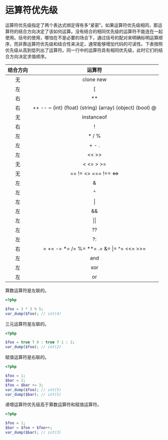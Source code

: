 # 运算符优先级

运算符优先级指定了两个表达式绑定得有多“紧密”。如果运算符优先级相同，那运算符的结合方向决定了该如何运算。没有结合的相同优先级的运算符不能连在一起使用。括号的使用，哪怕在不是必要的场合下，通过括号的配对来明确标明运算顺序，而非靠运算符优先级和结合性来决定，通常能够增加代码的可读性。下表按照优先级从高到低列出了运算符。同一行中的运算符具有相同优先级，此时它们的结合方向决定求值顺序。

| 结合方向 |                          运算符                          |
| :------: | :------------------------------------------------------: |
|    无    |                        clone new                         |
|    左    |                            [                             |
|    右    |                            **                            |
|    右    | ++ -- ~ (int) (float) (string) (array) (object) (bool) @ |
|    无    |                        instanceof                        |
|    右    |                            !                             |
|    左    |                          * / %                           |
|    左    |                          + - .                           |
|    左    |                          << >>                           |
|    无    |                        < <= > >=                         |
|    无    |                   == != <> === !== <=>                   |
|    左    |                            &                             |
|    左    |                            ^                             |
|    左    |                          &#124;                          |
|    左    |                            &&                            |
|    左    |                       &#124;&#124;                       |
|    左    |                            ??                            |
|    左    |                            ?:                            |
|    右    |     = += -= \*= /= %= \*\*= .= &= &#124;= ^= <<= >>=     |
|    左    |                           and                            |
|    左    |                           xor                            |
|    左    |                            or                            |

算数运算符是左联的。

```php
<?php

$foo = 3 * 3 % 5;
var_dump($foo); // int(4)

```

三元运算符是左联的。

```php
<?php

$foo = true ? 0 : true ? 1 : 2;
var_dump($foo); // int(2)

```

赋值运算符是右联的。

```php
<?php

$foo = 1;
$bar = 2;
$foo = $bar += 3;
var_dump($foo); // int(5)
var_dump($bar); // int(5)

```

递增运算符优先级高于算数运算符和赋值运算符。

```php
<?php

$foo = 1;
$bar = $foo + $foo++;
var_dump($bar); // int(3)

```

